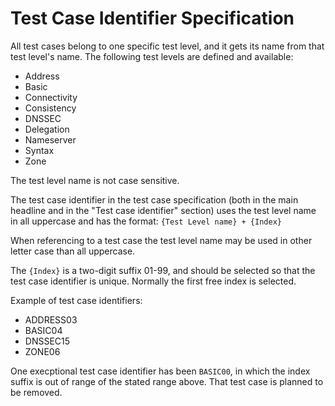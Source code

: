 # Test Case Identifier Specification

All test cases belong to one specific test level, and it gets its name from that
test level's name. The following test levels are defined and available:

* Address
* Basic
* Connectivity
* Consistency
* DNSSEC
* Delegation
* Nameserver
* Syntax
* Zone

The test level name is not case sensitive.

The test case identifier in the test case specification (both in the main
headline and in the "Test case identifier" section) uses the test level name
in all uppercase and has the format: `{Test Level name} + {Index}`

When referencing to a test case the test level name may be used in other letter
case than all uppercase.

The `{Index}` is a two-digit suffix 01-99, and should be selected so that the test
case identifier is unique. Normally the first free index is selected.

Example of test case identifiers:

* ADDRESS03
* BASIC04
* DNSSEC15
* ZONE06

One execptional test case identifier has been `BASIC00`, in which the index
suffix is out of range of the stated range above. That test case is planned to
be removed.
